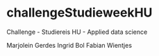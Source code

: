 # challengeStudieweekHU
Challenge - Studiereis HU - Applied data science

Marjolein Gerdes
Ingrid Bol
Fabian Wientjes
